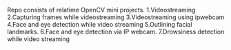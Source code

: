 Repo consists of relatime OpenCV mini projects.
1.Videostreaming
2.Capturing frames while videostreaming
3.Videostreaming using ipwebcam
4.Face and eye detection while video streaming
5.Outlining facial landmarks.
6.Face and eye detection via IP webcam.
7.Drowsiness detection while video streaming
